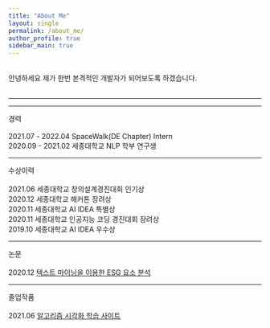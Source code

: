 ```yaml
---
title: "About Me"
layout: single
permalink: /about_me/
author_profile: true
sidebar_main: true
---
```

<br>
안녕하세요 제가 한번 본격적인 개발자가 되어보도록 하겠습니다.<br>
<br>
<hr>
<hr>
경력<br><br>
2021.07 - 2022.04 SpaceWalk(DE Chapter) Intern<br>
2020.09 - 2021.02 세종대학교 NLP 학부 연구생 
<br>
<hr>
수상이력<br><br>
2021.06 세종대학교 창의설계경진대회 인기상<br>
2020.12 세종대학교 해커톤 장려상<br>
2020.11 세종대학교 AI IDEA 특별상<br>
2020.11 세종대학교 인공지능 코딩 경진대회 장려상<br>
2019.10 세종대학교 AI IDEA 우수상
<br>
<hr>
논문<br><br>
2020.12 <a href="https://www.dbpia.co.kr/Journal/articleDetail?nodeId=NODE10529951">텍스트 마이닝을 이용한 ESG 요소 분석</a>
<br>
<hr>
졸업작품<br><br>
2021.06 <a href="https://youtu.be/zLQoVASa114">알고리즘 시각화 학습 사이트</a>